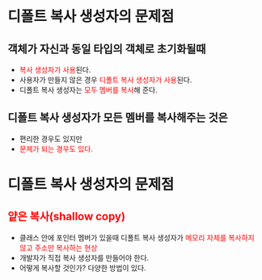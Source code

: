 <style>
r { color: Red }
o { color: Orange }
g { color: Green }
</style>

# 디폴트 복사 생성자의 문제점
## 객체가 자신과 동일 타입의 객체로 초기화될때
- <r>복사 생성자가 사용</r>된다.
- 사용자가 만들지 않은 경우 <r>디폴트 복사 생성자가 사용</r>된다.
- 디폴트 복사 생성자는 <r>모두 멤버를 복사</r>해 준다.

## 디폴트 복사 생성자가 모든 멤버를 복사해주는 것은
- 편리한 경우도 있지만
- <r>문제가 되는 경우도 있다.</r>


# 디폴트 복사 생성자의 문제점
## <r>얕은 복사(shallow copy)</r>
- 클래스 안에 포인터 멤버가 있을때 디폴트 복사 생성자가 <r>메모리 자체를 복사하지 않고 주소만 복사하는 현상</r>
- 개발자가 직접 복사 생성자를 만들어야 한다.
- 어떻게 복사할 것인가? 다양한 방법이 있다.



